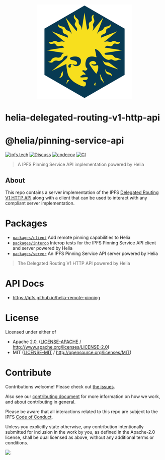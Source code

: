<p align="center">
  <a href="https://github.com/ipfs/helia" title="Helia">
    <img src="https://raw.githubusercontent.com/ipfs/helia/main/assets/helia.png" alt="Helia logo" width="300" />
  </a>
</p>

# helia-delegated-routing-v1-http-api

# @helia/pinning-service-api

[![ipfs.tech](https://img.shields.io/badge/project-IPFS-blue.svg?style=flat-square)](https://ipfs.tech)
[![Discuss](https://img.shields.io/discourse/https/discuss.ipfs.tech/posts.svg?style=flat-square)](https://discuss.ipfs.tech)
[![codecov](https://img.shields.io/codecov/c/github/ipfs/helia-remote-pinning.svg?style=flat-square)](https://codecov.io/gh/ipfs/helia-remote-pinning)
[![CI](https://img.shields.io/github/actions/workflow/status/ipfs/helia-remote-pinning/js-test-and-release.yml?branch=main\&style=flat-square)](https://github.com/ipfs/helia-remote-pinning/actions/workflows/js-test-and-release.yml?query=branch%3Amain)

> A IPFS Pinning Service API implementation powered by Helia

## About

This repo contains a server implementation of the IPFS [Delegated Routing V1 HTTP API](https://specs.ipfs.tech/routing/http-routing-v1/) along with a client that can be used to interact with any compliant server implementation.

# Packages

- [`packages/client`](https://github.com/ipfs/helia-remote-pinning/tree/main/packages/client) Add remote pinning capabilities to Helia
- [`packages/interop`](https://github.com/ipfs/helia-remote-pinning/tree/main/packages/interop) Interop tests for the IPFS Pinning Service API client and server powered by Helia
- [`packages/server`](https://github.com/ipfs/helia-remote-pinning/tree/main/packages/server) An IPFS Pinning Service API server powered by Helia

> The Delegated Routing V1 HTTP API powered by Helia

# API Docs

- <https://ipfs.github.io/helia-remote-pinning>

# License

Licensed under either of

- Apache 2.0, ([LICENSE-APACHE](https://github.com/ipfs/helia-remote-pinning/blob/main/LICENSE-APACHE) / <http://www.apache.org/licenses/LICENSE-2.0>)
- MIT ([LICENSE-MIT](https://github.com/ipfs/helia-remote-pinning/blob/main/LICENSE-MIT) / <http://opensource.org/licenses/MIT>)

# Contribute

Contributions welcome! Please check out [the issues](https://github.com/ipfs/helia-remote-pinning/issues).

Also see our [contributing document](https://github.com/ipfs/community/blob/master/CONTRIBUTING_JS.md) for more information on how we work, and about contributing in general.

Please be aware that all interactions related to this repo are subject to the IPFS [Code of Conduct](https://github.com/ipfs/community/blob/master/code-of-conduct.md).

Unless you explicitly state otherwise, any contribution intentionally submitted for inclusion in the work by you, as defined in the Apache-2.0 license, shall be dual licensed as above, without any additional terms or conditions.

[![](https://cdn.rawgit.com/jbenet/contribute-ipfs-gif/master/img/contribute.gif)](https://github.com/ipfs/community/blob/master/CONTRIBUTING.md)
